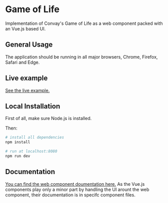 # Game of Life

Implementation of Convay's Game of Life as a web component packed with an Vue.js based UI.

## General Usage
The application should be running in all major browsers, Chrome, Firefox, Safari and Edge.

## Live example
[See the live example.](http://florian-manghofer.de/gol/)

## Local Installation 

First of all, make sure Node.js is installed.

Then:
``` bash
# install all dependencies
npm install

# run at localhost:8080 
npm run dev

```

## Documentation
[You can find the web component doumentation here.](https://fmanghofer.github.io/gol/)
As the Vue.js components play only a minor part by handling the UI arount the web component, their documentation is in specifc component files. 

